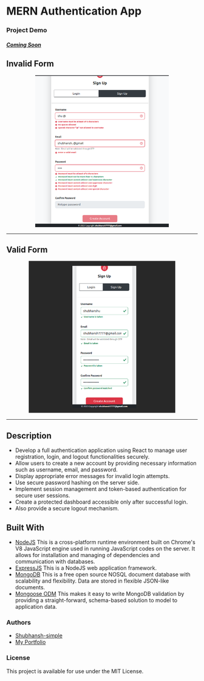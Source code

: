 # MERN Authentication App
### Project Demo
<a alt="Shop Inventory Website" href="#">
  <h5>Coming Soon</h5>
</a>

## Invalid Form
<p align="center">
  <a alt="Valid Form" href="https://github.com/Shubhansh-Simple/Accredian-frontend-task/tree/main">
    <img alt="Logo" src="https://raw.githubusercontent.com/Shubhansh-Simple/Accredian-frontend-task/main/Pictures/InvalidForm.png" height="400" /> 
  </a>
</p>

---
## Valid Form
<p align="center">
  <a alt="Valid Form" href="https://github.com/Shubhansh-Simple/Accredian-frontend-task/tree/main">
    <img alt="Logo" src="https://raw.githubusercontent.com/Shubhansh-Simple/Accredian-frontend-task/main/Pictures/ValidForm.png" height="400" /> 
  </a>
</p>

---

## Description
* Develop a full authentication application using React to manage user registration, login, and logout functionalities securely. 
* Allow users to create a new account by providing necessary information such as username, email, and password. 
* Display appropriate error messages for invalid login attempts. 
* Use secure password hashing on the server side. 
* Implement session management and token-based authentication for secure user sessions. 
* Create a protected dashboard accessible only after successful login. 
* Also provide a secure logout mechanism. 

## Built With
* [NodeJS](https://nodejs.org/) This is a cross-platform runtime environment built on Chrome's V8 JavaScript engine used in running JavaScript codes on the server. It allows for installation and managing of dependencies and communication with databases.
* [ExpressJS](https://www.expresjs.org/) This is a NodeJS web application framework.
* [MongoDB](https://www.mongodb.com/) This is a free open source NOSQL document database with scalability and flexibility. Data are stored in flexible JSON-like documents.
* [Mongoose ODM](https://mongoosejs.com/) This makes it easy to write MongoDB validation by providing a straight-forward, schema-based solution to model to application data.

### Authors
* [Shubhansh-simple](https://github.com/Shubhansh-Simple)
* [My Portfolio](https://shub.pythonanywhere.com/profile/)
### License
This project is available for use under the MIT License.


